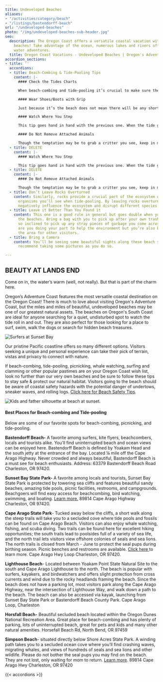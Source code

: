 ```yaml
---
title: Undeveloped Beaches
aliases:
- "/activities/category/beach"
- "/listings/bastendorff-beach"
url: "/undeveloped-beaches"
photo: "/img/undeveloped-beaches-sub-header.jpg"
seo:
  description: The Oregon Coast offers a versatile coastal vacation with various undeveloped
    beaches! Take advantage of the ocean, numerous lakes and rivers offering exciting
    water adventures.
  title: Oregon Coast Vacations - Undeveloped Beaches | Oregon's Adventure Coast
accordion_sections:
- title: ''
  accordions:
  - title: Beach-Combing & Tide-Pooling Tips
    content: |-
      #### Check the Tides Charts

      When beach-combing and tide-pooling it’s crucial to make sure the tide is out during the time you’ll be on the beach. Visit [www.tides4fishing.com](https://tides4fishing.com/us/oregon/coos-bay%20and/) and/or [www.tideschart.com](https://www.tideschart.com/United-States/Oregon/Coos-Bay) for an easy-to-use tide chart for the Coos Bay area.

      #### Wear Shoes/Boots with Grip

      Just because it’s the beach does not mean there will be any shortage of sharp surfaces and potentially harmful objects. Bring shoes with grip to ensure you’ll keep your footing as you make your way down paths to the beach and to keep your feet safe.

      #### Watch Where You Step

      This tip goes hand in hand with the previous one. When the tide goes out it’s likely to leave behind slick, **slick** seaweed. Stepping on it can result in a vicious fall and potential serious injury. Tread heavy and carefully.

      #### Do Not Remove Attached Animals

      Though the temptation may be to grab a critter you see, keep in mind that doing so can bring damage to the organism and even ecosystem as a whole.
  - title: DELETE
    content: |-
      #### Watch Where You Step

      This tip goes hand in hand with the previous one. When the tide goes out it’s likely to leave behind slick, **slick** seaweed. Stepping on it can result in a vicious fall and potential serious injury. Tread heavy and carefully.
  - title: DELETE
    content: |-
      #### Do Not Remove Attached Animals

      Though the temptation may be to grab a critter you see, keep in mind that doing so can bring damage to the organism and even ecosystem as a whole.
  - title: Don’t Leave Rocks Overturned
    content: Similarly, rocks provide a crucial part of the ecosystem of many of the
      organisms you’ll see when tide-pooling. By leaving rocks overturned you can
      negatively influence the ecosystem and disrupt different species.
  - title: Leave it Better Than You Found it
    content: This one is a good rule in general but goes double when you are visiting
      the beaches. Bring a bag with you to pick up after your own trash and if you’re
      so inclined to pick up any stray pieces of garbage you come across. Not only
      are you doing your part to help the environment but you’re also beautifying
      the area for other visitors.
  - title: Bring a Camera
    content: You’ll be seeing some beautiful sights along these beach spots, we strongly
      recommend taking some pictures as you do so.

---
```

## BEAUTY AT LANDS END

Come on in, the water’s warm (well, not really). But that is part of the charm here.

Oregon’s Adventure Coast features the most versatile coastal destination on the Oregon Coast! There is much to love about visiting Oregon's Adventure Coast, but the miles and miles of beautiful, undeveloped beaches may be one of our greatest natural assets. The beaches on Oregon's South Coast are ideal for anyone searching for a quiet, undisturbed spot to watch the tide roll in and out. They are also perfect for those looking for a place to surf, swim, walk the dogs or search for hidden beach treasures.

![Surfers at Sunset Bay](/img/beaches-sunset-bay.jpg)

Our pristine Pacific coastline offers so many different options. Visitors seeking a unique and personal experience can take their pick of terrain, vistas and privacy to connect with nature.

If beach-combing, tide-pooling, picnicking, whale watching, surfing and clamming or other popular pastimes are on your Oregon Coast wish list, look no further than our very own beaches and be sure to follow these tips to stay safe & protect our natural habitat. Visitors going to the beach should be aware of coastal safety hazards with the potential danger of undertows, sneaker waves, and rolling logs. [Click here for Beach Safety Tips](https://oregonsadventurecoast.com/blog/eight-ways-to-stay-safe-on-the-beaches-along-the-oregon-coast/).

![Kids and father silhouette at beach at sunset.](/img/kids-silhouette-beaches-sunset.jpg)

#### **Best Places for Beach-combing and Tide-pooling**

Below are some of our favorite spots for beach-combing, picnicking, and tide-pooling.

**Bastendorff Beach-** A favorite among surfers, kite flyers, beachcombers, locals and tourists alike. You’ll find uninterrupted beach and ocean views can be enjoyed here. Bastendorff Beach is defined by Yoakam Head and the south jetty at the entrance of the bay. Located ¼ mile off the Cape Arago Highway. Never crowded and always beautiful, Bastendorff Beach is a must see for beach enthusiasts. Address: 63379 Bastendorff Beach Road Charleston, OR 97420.

**Sunset Bay State Park-** A favorite among locals and tourists, Sunset Bay State Park is protected by towering sea cliffs and features beautiful sandy beaches, amazing tide pools, picnic facilities, restrooms, and campgrounds. Beachgoers will find easy access for beachcombing, bird watching, swimming, and boating. [Learn more.](https://oregonstateparks.org/index.cfm?do=parkPage.dsp_parkPage&parkId=70) 89814 Cape Arago Highway Charleston, OR 97420.

**Cape Arago State Park**- Tucked away below the cliffs, a short walk along the steep trails will take you to a secluded cove where tide pools and fossils can be found on Cape Arago Beach. Visitors can also enjoy whale watching, fishing, and scuba diving. Two trails can be found here for excellent hiking opportunities; the south trails lead to poolsides full of a variety of sea life, and the north trail lets visitors view offshore colonies of seals and sea lions. The north trails is closed from March - June to protect the seal pups during birthing season. Picnic benches and restrooms are available. [Click here ](https://oregonstateparks.org/index.cfm?do=parkPage.dsp_parkPage&parkId=66)to learn more. Cape Arago Hwy Loop Charleston, OR 97420.

**Lighthouse Beach**- Located between Yoakam Point State Natural Site to the south and Cape Arago Lighthouse to the north. The beach is popular with surfers, kayakers, and birdwatchers and offers slight protection from cross currents and wind due to the rocky headlands framing the beach. Since the beach does not have a parking lot, most visitors park along the Cape Arago Highway, near the intersection of Lighthouse Way, and walk down a path to the beach. The beach can also be accessed via kayak, launching from Sunset Bay State Park or Bastendorff Beach County Park. Cape Arago Loop, Charleston

**Horsfall Beach-** Beautiful secluded beach located within the Oregon Dunes National Recreation Area. Great place for beach-combing and has plenty of parking, lots of uninterrupted beach, great for pets and kids and many other natural amenities. Horsefall Beach Rd, North Bend, OR 97459

**Simpson Beach**- situated directly below Shore Acres State Park. A winding path takes you to a secluded ocean cove where you’ll find crashing waves, migrating whales, and views of hundreds of seals and sea lions and other wildlife. Please do not bother the seal pups you may find on the beach. They are not lost, only waiting for mom to return. [Learn more](https://oregonstateparks.org/index.cfm?do=parkPage.dsp_parkPage&parkId=68). 89814 Cape Arago Hwy Charleston, OR 97420

{{< accordions >}}
